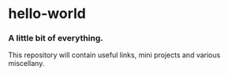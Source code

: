 # hello-world
### A little bit of everything.
This repository will contain useful links, mini projects and various miscellany. 
